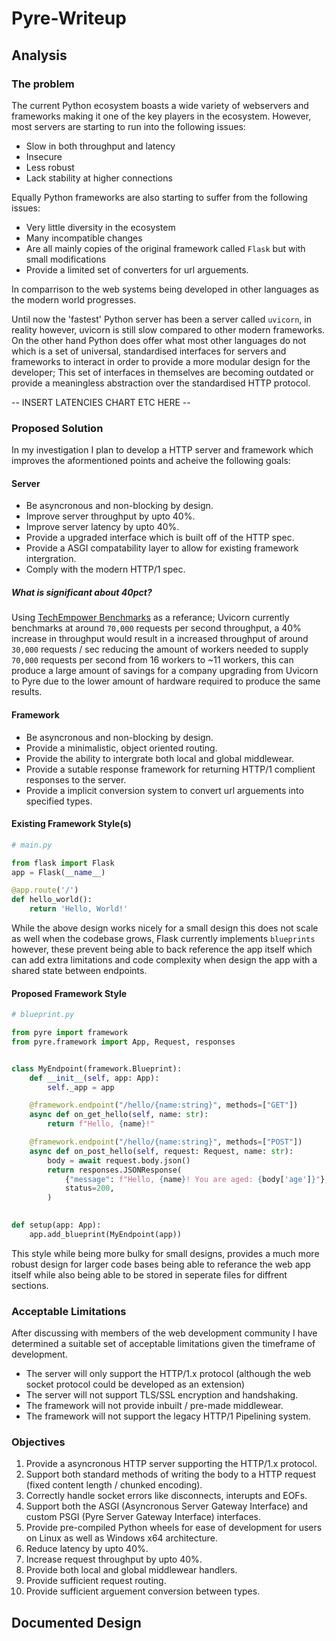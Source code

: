 # Pyre-Writeup

## Analysis
### The problem
The current Python ecosystem boasts a wide variety of webservers and frameworks making it one of the key players in the ecosystem.
However, most servers are starting to run into the following issues:
- Slow in both throughput and latency
- Insecure
- Less robust 
- Lack stability at higher connections

Equally Python frameworks are also starting to suffer from the following issues:
- Very little diversity in the ecosystem
- Many incompatible changes
- Are all mainly copies of the original framework called `Flask` but with small modifications
- Provide a limited set of converters for url arguements.

In comparrison to the web systems being developed in other languages as the modern world progresses.

Until now the 'fastest' Python server has been a server called `uvicorn`, in reality however, uvicorn is still slow compared to other modern frameworks. On the other hand Python does offer what most other languages do not which is a set of universal, standardised interfaces for servers and frameworks to interact in order to provide a more modular design for the developer; This set of interfaces in themselves are becoming outdated or provide a meaningless abstraction over the standardised HTTP protocol.

-- INSERT LATENCIES CHART ETC HERE -- 

### Proposed Solution
In my investigation I plan to develop a HTTP server and framework which improves the aformentioned points and acheive the following goals:

#### Server
- Be asyncronous and non-blocking by design.
- Improve server throughput by upto 40%.
- Improve server latency by upto 40%.
- Provide a upgraded interface which is built off of the HTTP spec.
- Provide a ASGI compatability layer to allow for existing framework intergration.
- Comply with the modern HTTP/1 spec.

##### What is significant about 40pct?
Using [TechEmpower Benchmarks](https://www.techempower.com/benchmarks/#section=data-r20&hw=ph&test=fortune&l=zijzen-sf) as a referance; Uvicorn currently benchmarks at around `70,000` requests per second throughput, a 40% increase in throughput would result in a increased throughput of around `30,000` requests / sec reducing the amount of workers needed to supply `70,000` requests per second from 16 workers to ~11 workers, this can produce a large amount of savings for a company upgrading from Uvicorn to Pyre due to the lower amount of hardware required to produce the same results.


#### Framework
- Be asyncronous and non-blocking by design.
- Provide a minimalistic, object oriented routing.
- Provide the ability to intergrate both local and global middlewear.
- Provide a sutable response framework for returning HTTP/1 complient responses to the server.
- Provide a implicit conversion system to convert url arguements into specified types.

#### Existing Framework Style(s)
```py
# main.py

from flask import Flask
app = Flask(__name__)

@app.route('/')
def hello_world():
    return 'Hello, World!'
```

While the above design works nicely for a small design this does not scale as well when the codebase grows, Flask currently implements `blueprints` however, these prevent being able to back reference the app itself which can add extra limitations and code complexity when design the app with a shared state between endpoints.

#### Proposed Framework Style
```py
# blueprint.py

from pyre import framework
from pyre.framework import App, Request, responses


class MyEndpoint(framework.Blueprint):
    def __init__(self, app: App):
        self._app = app

    @framework.endpoint("/hello/{name:string}", methods=["GET"])
    async def on_get_hello(self, name: str):
        return f"Hello, {name}!"

    @framework.endpoint("/hello/{name:string}", methods=["POST"])
    async def on_post_hello(self, request: Request, name: str):
        body = await request.body.json()
        return responses.JSONResponse(
            {"message": f"Hello, {name}! You are aged: {body['age']}"},
            status=200,
        )
    

def setup(app: App):
    app.add_blueprint(MyEndpoint(app))
```
This style while being more bulky for small designs, provides a much more robust design for larger code bases being able to referance the web app itself while also being able to be stored in seperate files for diffrent sections.

### Acceptable Limitations
After discussing with members of the web development community I have determined a suitable set of acceptable limitations given the timeframe of development.
- The server will only support the HTTP/1.x protocol (although the web socket protocol could be developed as an extension)
- The server will not support TLS/SSL encryption and handshaking.
- The framework will not provide inbuilt / pre-made middlewear.
- The framework will not support the legacy HTTP/1 Pipelining system.

### Objectives
1. Provide a asyncronous HTTP server supporting the HTTP/1.x protocol.
2. Support both standard methods of writing the body to a HTTP request (fixed content length / chunked encoding).
3. Correctly handle socket errors like disconnects, interupts and EOFs.
4. Support both the ASGI (Asyncronous Server Gateway Interface) and custom PSGI (Pyre Server Gateway Interface) interfaces.
5. Provide pre-compiled Python wheels for ease of development for users on Linux as well as Windows x64 architecture.
6. Reduce latency by upto 40%.
7. Increase request throughput by upto 40%.
8. Provide both local and global middlewear handlers.
9. Provide sufficient request routing.
10. Provide sufficient arguement conversion between types.

## Documented Design
